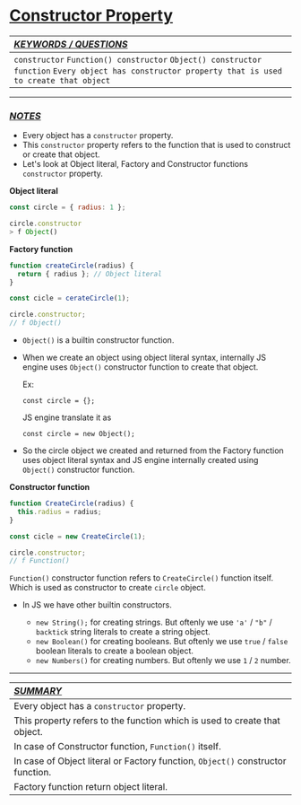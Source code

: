 # [**Constructor Property**]()

| [_KEYWORDS / QUESTIONS_]()                                                                                                                        |
| :------------------------------------------------------------------------------------------------------------------------------------------------ |
| `constructor` `Function() constructor` `Object() constructor function` `Every object has constructor property that is used to create that object` |

---

### [_NOTES_]()

- Every object has a `constructor` property.
- This `constructor` property refers to the function that is used to construct or create that object.
- Let's look at Object literal, Factory and Constructor functions `constructor` property.

**Object literal**

```js
const circle = { radius: 1 };

circle.constructor
> f Object()
```

**Factory function**

```js
function createCircle(radius) {
  return { radius }; // Object literal
}

const cicle = cerateCircle(1);

circle.constructor;
// f Object()
```

- `Object()` is a builtin constructor function.
- When we create an object using object literal syntax, internally JS engine uses `Object()` constructor function to create that object.

  Ex:

  `const circle = {};`

  JS engine translate it as

  `const circle = new Object();`

- So the circle object we created and returned from the Factory function uses object literal syntax and JS engine internally created using `Object()` constructor function.

**Constructor function**

```js
function CreateCircle(radius) {
  this.radius = radius;
}

const cicle = new CreateCircle(1);

circle.constructor;
// f Function()
```

`Function()` constructor function refers to `CreateCircle()` function itself. Which is used as constructor to create `circle` object.

- In JS we have other builtin constructors.

  - `new String();` for creating strings. But oftenly we use `'a'` / `"b"` / `backtick` string literals to create a string object.
  - `new Boolean()` for creating booleans. But oftenly we use `true` / `false` boolean literals to create a boolean object.
  - `new Numbers()` for creating numbers. But oftenly we use `1` / `2` number.

---

| [_SUMMARY_]()                                                                   |
| :------------------------------------------------------------------------------ |
| Every object has a `constructor` property.                                      |
| This property refers to the function which is used to create that object.       |
| In case of Constructor function, `Function()` itself.                           |
| In case of Object literal or Factory function, `Object()` constructor function. |
| Factory function return object literal.                                         |

